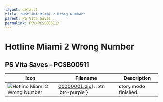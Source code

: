 ```yaml
---
layout: default
title: "Hotline Miami 2 Wrong Number"
parent: PS Vita Saves
permalink: PSV/PCSB00511/
---
```

# Hotline Miami 2 Wrong Number

## PS Vita Saves - PCSB00511

| Icon | Filename | Description |
|------|----------|-------------|
| ![Hotline Miami 2 Wrong Number](https://github.com/bucanero/apollo-vita/raw/main/sce_sys/icon0.png) | [00000001.zip](00000001.zip){: .btn .btn-purple } | story mode finished.  |

